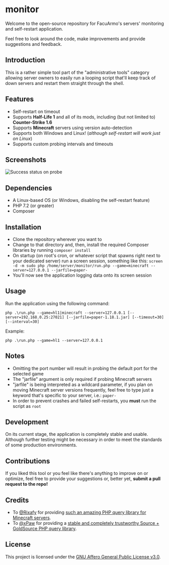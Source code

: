 monitor
=======

Welcome to the open-source repository for FacuArmo's servers' monitoring and self-restart application.

Feel free to look around the code, make improvements and provide suggestions and feedback.

## Introduction

This is a rather simple tool part of the "administrative tools" category allowing server owners to easily run a looping script that'll keep track of down servers and restart them straight through the shell.

## Features

- Self-restart on timeout
- Supports  **Half-Life 1** and all of its mods, including (but not limited to) **Counter-Strike 1.6**
- Supports **Minecraft** servers using version auto-detection
- Supports both Windows and Linux! (*although self-restart will work just on Linux*)
- Supports custom probing intervals and timeouts

## Screenshots
![Success status on probe](https://i.ibb.co/5WLMHzR/unknown.png)

## Dependencies

- A Linux-based OS (or Windows, disabling the self-restart feature)
- PHP 7.2 (or greater)
- Composer

## Installation

- Clone the repository wherever you want to
- Change to that directory and, then, install the required Composer libraries by running `composer install`
- On startup (on root's cron, or whatever script that spawns right next to your dedicated server) run a screen session, something like this: `screen -d -m sudo php /home/server/monitor/run.php --game=minecraft --server=127.0.0.1 --jarfile=paper-`
- You'll now see the application logging data onto its screen session

## Usage

Run the application using the following command:

    php .\run.php --game=hl1|minecraft --server=127.0.0.1 [--server=192.168.0.25:27021] [--jarfile=paper-1.18.1.jar] [--timeout=30] [--interval=30]

Example:

    php .\run.php --game=hl1 --server=127.0.0.1

## Notes

- Omitting the port number will result in probing the default port for the selected game
- The "jarfile" argument is only required if probing Minecraft servers
- "jarfile" is being interpreted as a wildcard parameter, if you plan on moving Minecraft server versions frequently, feel free to type just a keyword that's specific to your server, i.e.: `paper-`
- In order to prevent crashes and failed self-restarts, you **must** run the script as `root`

## Development

On its current stage, the application is completely stable and usable. Although further testing might be necessary in order to meet the standards of some production environments.

## Contributions

If you liked this tool or you feel like there's anything to improve on or optimize, feel free to provide your suggestions or, better yet, **submit a pull request to the repo!**

## Credits

- To [@Rixafy](https://github.com/Rixafy) for providing [such an amazing PHP query library for Minecraft servers](https://github.com/PHP-Minecraft/MinecraftQuery).
- To [@xPaw](https://github.com/xPaw) for providing a [stable and completely trustworthy Source + GoldSource PHP query library](https://github.com/xPaw/PHP-Source-Query).

## License

This project is licensed under the [GNU Affero General Public License v3.0](LICENSE).
